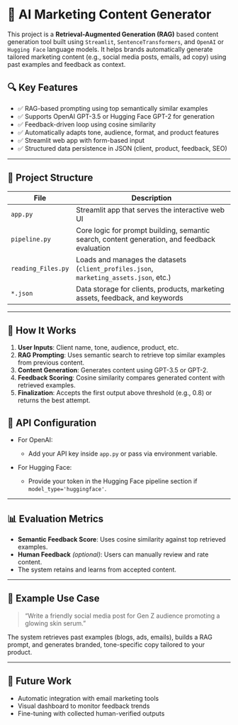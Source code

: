 # 🧠 AI Marketing Content Generator

This project is a **Retrieval-Augmented Generation (RAG)** based content generation tool built using `Streamlit`, `SentenceTransformers`, and `OpenAI` or `Hugging Face` language models. It helps brands automatically generate tailored marketing content (e.g., social media posts, emails, ad copy) using past examples and feedback as context.

## 🔍 Key Features

* ✅ RAG-based prompting using top semantically similar examples
* ✅ Supports OpenAI GPT-3.5 or Hugging Face GPT-2 for generation
* ✅ Feedback-driven loop using cosine similarity
* ✅ Automatically adapts tone, audience, format, and product features
* ✅ Streamlit web app with form-based input
* ✅ Structured data persistence in JSON (client, product, feedback, SEO)

---

## 📂 Project Structure

| File               | Description                                                                                  |
| ------------------ | -------------------------------------------------------------------------------------------- |
| `app.py`           | Streamlit app that serves the interactive web UI                                             |
| `pipeline.py`      | Core logic for prompt building, semantic search, content generation, and feedback evaluation |
| `reading_Files.py` | Loads and manages the datasets (`client_profiles.json`, `marketing_assets.json`, etc.)       |
| `*.json`           | Data storage for clients, products, marketing assets, feedback, and keywords                 |

---

## 🧪 How It Works

1. **User Inputs**: Client name, tone, audience, product, etc.
2. **RAG Prompting**: Uses semantic search to retrieve top similar examples from previous content.
3. **Content Generation**: Generates content using GPT-3.5 or GPT-2.
4. **Feedback Scoring**: Cosine similarity compares generated content with retrieved examples.
5. **Finalization**: Accepts the first output above threshold (e.g., 0.8) or returns the best attempt.


## 🔑 API Configuration

* For OpenAI:

  * Add your API key inside `app.py` or pass via environment variable.
* For Hugging Face:

  * Provide your token in the Hugging Face pipeline section if `model_type='huggingface'`.

---

## 📊 Evaluation Metrics

* **Semantic Feedback Score**: Uses cosine similarity against top retrieved examples.
* **Human Feedback** *(optional)*: Users can manually review and rate content.
* The system retains and learns from accepted content.

---

## 🥉 Example Use Case

> “Write a friendly social media post for Gen Z audience promoting a glowing skin serum.”

The system retrieves past examples (blogs, ads, emails), builds a RAG prompt, and generates branded, tone-specific copy tailored to your product.

---

## 📌 Future Work

* Automatic integration with email marketing tools
* Visual dashboard to monitor feedback trends
* Fine-tuning with collected human-verified outputs

